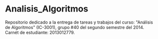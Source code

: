 Analisis_Algoritmos
===================

Repositorio dedicado a la entrega de tareas y trabajos del curso: "Análisis de Algoritmos" (IC-3001), grupo #40 del segundo semestre del 2014. Carnét de estudiante: 2013012779.
